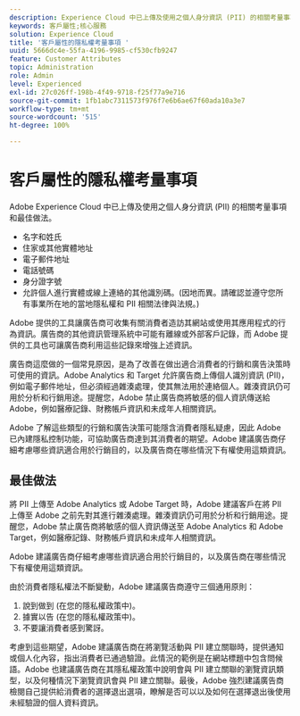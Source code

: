 ```yaml
---
description: Experience Cloud 中已上傳及使用之個人身分資訊 (PII) 的相關考量事項和最佳做法。
keywords: 客戶屬性;核心服務
solution: Experience Cloud
title: '客戶屬性的隱私權考量事項 '
uuid: 5666dc4e-55fa-4196-9985-cf530cfb9247
feature: Customer Attributes
topic: Administration
role: Admin
level: Experienced
exl-id: 27c026ff-198b-4f49-9718-f25f77a9e716
source-git-commit: 1fb1abc7311573f976f7e6b6ae67f60ada10a3e7
workflow-type: tm+mt
source-wordcount: '515'
ht-degree: 100%

---
```


# 客戶屬性的隱私權考量事項

Adobe Experience Cloud 中已上傳及使用之個人身分資訊 (PII) 的相關考量事項和最佳做法。

* 名字和姓氏
* 住家或其他實體地址
* 電子郵件地址
* 電話號碼
* 身分證字號
* 允許個人進行實體或線上連絡的其他識別碼。(因地而異。請確認並遵守您所有事業所在地的當地隱私權和 PII 相關法律與法規。)

Adobe 提供的工具讓廣告商可收集有關消費者造訪其網站或使用其應用程式的行為資訊。廣告商的其他資訊管理系統中可能有離線或外部客戶記錄，而 Adobe 提供的工具也可讓廣告商利用這些記錄來增強上述資訊。

廣告商這麼做的一個常見原因，是為了改善在做出適合消費者的行銷和廣告決策時可使用的資訊。Adobe Analytics 和 Target 允許廣告商上傳個人識別資訊 (PII)，例如電子郵件地址，但必須經過雜湊處理，使其無法用於連絡個人。雜湊資訊仍可用於分析和行銷用途。提醒您，Adobe 禁止廣告商將敏感的個人資訊傳送給 Adobe，例如醫療記錄、財務帳戶資訊和未成年人相關資訊。

Adobe 了解這些類型的行銷和廣告決策可能隱含消費者隱私疑慮，因此 Adobe 已內建隱私控制功能，可協助廣告商達到其消費者的期望。Adobe 建議廣告商仔細考慮哪些資訊適合用於行銷目的，以及廣告商在哪些情況下有權使用這類資訊。

## 最佳做法

將 PII 上傳至 Adobe Analytics 或 Adobe Target 時，Adobe 建議客戶在將 PII 上傳至 Adobe 之前先對其進行雜湊處理。雜湊資訊仍可用於分析和行銷用途。提醒您，Adobe 禁止廣告商將敏感的個人資訊傳送至 Adobe Analytics 和 Adobe Target，例如醫療記錄、財務帳戶資訊和未成年人相關資訊。

Adobe 建議廣告商仔細考慮哪些資訊適合用於行銷目的，以及廣告商在哪些情況下有權使用這類資訊。

由於消費者隱私權法不斷變動，Adobe 建議廣告商遵守三個通用原則：

1. 說到做到 (在您的隱私權政策中)。
1. 據實以告 (在您的隱私權政策中)。
1. 不要讓消費者感到驚訝。

考慮到這些期望，Adobe 建議廣告商在將瀏覽活動與 PII 建立關聯時，提供通知或個人化內容，指出消費者已通過驗證。此情況的範例是在網站標題中包含問候語。Adobe 也建議廣告商在其隱私權政策中說明會與 PII 建立關聯的瀏覽資訊類型，以及何種情況下瀏覽資訊會與 PII 建立關聯。最後，Adobe 強烈建議廣告商檢閱自己提供給消費者的選擇退出選項，瞭解是否可以以及如何在選擇退出後使用未經驗證的個人資料資訊。
